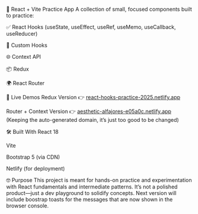 🧪 React + Vite Practice App
A collection of small, focused components built to practice:

✅ React Hooks (useState, useEffect, useRef, useMemo, useCallback, useReducer)

🔁 Custom Hooks

🌐 Context API

📦 Redux

🌍 React Router

🚀 Live Demos
Redux Version
👉 [react-hooks-practice-2025.netlify.app](https://react-hooks-practice-2025.netlify.app/login)

Router + Context Version
👉 [aesthetic-alfajores-e05a0c.netlify.app](https://aesthetic-alfajores-e05a0c.netlify.app/login)
(Keeping the auto-generated domain, it’s just too good to be changed)

🛠️ Built With
React 18

Vite

Bootstrap 5 (via CDN)

Netlify (for deployment)

🤓 Purpose
This project is meant for hands-on practice and experimentation with React fundamentals and intermediate patterns. It’s not a polished product—just a dev playground to solidify concepts. Next version will include boostrap toasts for the messages that are now shown in the browser console.
